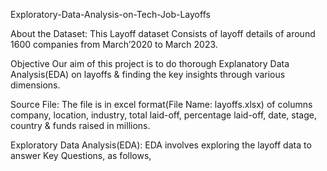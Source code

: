 Exploratory-Data-Analysis-on-Tech-Job-Layoffs

About the Dataset:
This Layoff dataset Consists of layoff details of around 1600 companies from March’2020 to March 2023.

Objective
Our aim of this project is to do thorough Explanatory Data Analysis(EDA) on layoffs & finding the key insights through various dimensions.

Source File:
The file is in excel format(File Name: layoffs.xlsx) of columns company, location, industry, total laid-off, percentage laid-off, date, stage, country & funds raised in millions.

Exploratory Data Analysis(EDA):
EDA involves exploring the layoff data to answer Key Questions, as follows,


